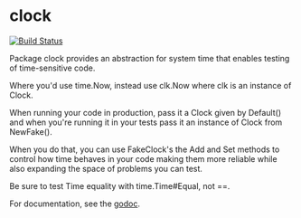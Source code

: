 clock
====

[![Build Status](https://travis-ci.org/jmhodges/clock.png?branch=master)](https://travis-ci.org/jmhodges/clock)

Package clock provides an abstraction for system time that enables
testing of time-sensitive code.

Where you'd use time.Now, instead use clk.Now where clk is an instance
of Clock.

When running your code in production, pass it a Clock given by
Default() and when you're running it in your tests pass it an instance of Clock from NewFake().

When you do that, you can use FakeClock's the Add and Set methods to
control how time behaves in your code making them more reliable while
also expanding the space of problems you can test.

Be sure to test Time equality with time.Time#Equal, not ==.

For documentation, see the
[godoc](http://godoc.org/github.com/jmhodges/clock).
